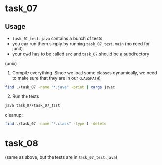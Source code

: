 # task_07

## Usage

- `task_07_test.java` contains a bunch of tests
- you can run them simply by running `task_07_test.main` (no need for junit)
- your cwd has to be called `src` and `task_07` should be a subdirectory

(unix)
1. Compile everything (Since we load some classes dynamically, we need to make sure that they are in our `CLASSPATH`)
```bash
find ./task_07 -name "*.java" -print | xargs javac
```

2. Run the tests
```bash
java task_07/task_07_test
```


cleanup:

```bash
find ./task_07 -name "*.class" -type f -delete
```

# task_08

(same as above, but the tests are in `task_07_test.java`)
